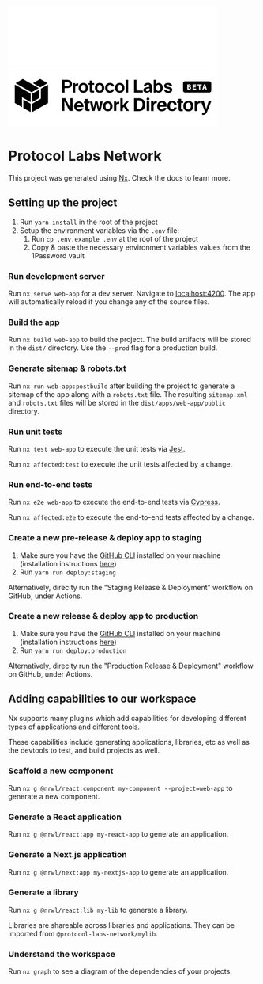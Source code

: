 ![Protocol Labs Network logo](./apps/web-app/public/assets/images/protocol-labs-network-logo-horizontal-white.svg#gh-dark-mode-only)
![Protocol Labs Network logo](./apps/web-app/public/assets/images/protocol-labs-network-logo-horizontal-black.svg#gh-light-mode-only)

# Protocol Labs Network

This project was generated using [Nx](https://nx.dev). Check the docs to learn more.

## Setting up the project

1. Run `yarn install` in the root of the project
2. Setup the environment variables via the `.env` file:
   1. Run `cp .env.example .env` at the root of the project
   2. Copy & paste the necessary environment variables values from the 1Password vault

### Run development server

Run `nx serve web-app` for a dev server. Navigate to [localhost:4200](http://localhost:4200). The app will automatically reload if you change any of the source files.

### Build the app

Run `nx build web-app` to build the project. The build artifacts will be stored in the `dist/` directory. Use the `--prod` flag for a production build.

### Generate sitemap & robots.txt

Run `nx run web-app:postbuild` after building the project to generate a sitemap of the app along with a `robots.txt` file. The resulting `sitemap.xml` and `robots.txt` files will be stored in the `dist/apps/web-app/public` directory.

### Run unit tests

Run `nx test web-app` to execute the unit tests via [Jest](https://jestjs.io).

Run `nx affected:test` to execute the unit tests affected by a change.

### Run end-to-end tests

Run `nx e2e web-app` to execute the end-to-end tests via [Cypress](https://www.cypress.io).

Run `nx affected:e2e` to execute the end-to-end tests affected by a change.

### Create a new pre-release & deploy app to staging

1. Make sure you have the [GitHub CLI](https://cli.github.com/) installed on your machine (installation instructions [here](https://github.com/cli/cli#installation))
2. Run `yarn run deploy:staging`

Alternatively, direclty run the "Staging Release & Deployment" workflow on GitHub, under Actions.

### Create a new release & deploy app to production

1. Make sure you have the [GitHub CLI](https://cli.github.com/) installed on your machine (installation instructions [here](https://github.com/cli/cli#installation))
2. Run `yarn run deploy:production`

Alternatively, direclty run the "Production Release & Deployment" workflow on GitHub, under Actions.

## Adding capabilities to our workspace

Nx supports many plugins which add capabilities for developing different types of applications and different tools.

These capabilities include generating applications, libraries, etc as well as the devtools to test, and build projects as well.

### Scaffold a new component

Run `nx g @nrwl/react:component my-component --project=web-app` to generate a new component.

### Generate a React application

Run `nx g @nrwl/react:app my-react-app` to generate an application.

### Generate a Next.js application

Run `nx g @nrwl/next:app my-nextjs-app` to generate an application.

### Generate a library

Run `nx g @nrwl/react:lib my-lib` to generate a library.

Libraries are shareable across libraries and applications. They can be imported from `@protocol-labs-network/mylib`.

### Understand the workspace

Run `nx graph` to see a diagram of the dependencies of your projects.
